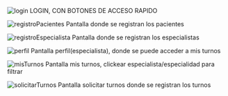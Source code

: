 ![login](/LABIV_TPCLINICA/blob/master/readmeFotos/login.PNG?raw=true "login")
LOGIN, CON BOTONES DE ACCESO RAPIDO

![registroPacientes](/LABIV_TPCLINICA/blob/master/readmeFotos/registroPaciente.PNG?raw=true "registro Pacientes")
Pantalla donde se registran los pacientes

![registroEspecialista](/LABIV_TPCLINICA/blob/master/readmeFotos/registroEspecialista.PNG?raw=true "registro Especialistas")
Pantalla donde se registran los especialistas

![perfil](/LABIV_TPCLINICA/blob/master/readmeFotos/perfil.PNG?raw=true "Mi Perfil")
Pantalla perfil(especialista), donde se puede acceder a mis turnos

![misTurnos](/LABIV_TPCLINICA/blob/master/readmeFotos/misTurnos.PNG?raw=true "Mis Turnos")
Pantalla mis turnos, clickear especialista/especialidad para filtrar

![solicitarTurnos](/LABIV_TPCLINICA/blob/master/readmeFotos/solicitarTurno.PNG?raw=true "solicitar Turnos")
Pantalla solicitar turnos donde se registran los turnos

